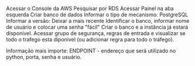 Acessar o Console da AWS
Pesquisar por RDS
Acessar Painel na aba esquerda
Criar banco de dados
Informar o tipo de mecanismo: PostgreSQL
Informar a versão: Deixar a mais recente
Identificar o banco, informar nome de usuário e colocar uma senha "fácil"
Criar o banco e a instância já estará disponivel.
Acessar grupo de segurança, regras de entrada e visualizar se todo o trafego esta diponivel (ou adicionar regra para todo o tráfego).

Informação mais importe: ENDPOINT - endereço que será utilizado no python, porta, senha e usuário.